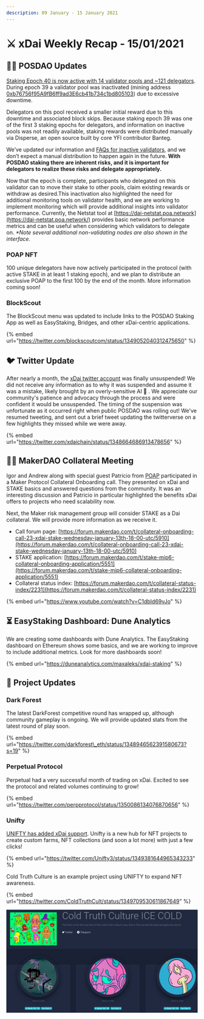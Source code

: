 ```yaml
---
description: 09 January - 15 January 2021
---
```


# ⚔️ xDai Weekly Recap - 15/01/2021

## 👩🏫 POSDAO Updates

[Staking Epoch 40 is now active with 14 validator pools and ~121 delegators](https://blockscout.com/poa/xdai/validators). During epoch 39 a validator pool was inactivated \(mining address[ 0xb76756f95A9fB6ff9ad3E6cb41b734c1bd805103](https://blockscout.com/poa/xdai/address/0xb76756f95A9fB6ff9ad3E6cb41b734c1bd805103/transactions)\) due to excessive downtime.

Delegators on this pool received a smaller initial reward due to this downtime and associated block skips. Because staking epoch 39 was one of the first 3 staking epochs for delegators, and information on inactive pools was not readily available, staking rewards were distributed manually via Disperse, an open source built by core YFI contributor Banteg. 

We’ve updated our information and [FAQs for inactive validators](../../../faqs/public-staking-validators-and-delegators.md#what-is-an-inactive-pool), and we don’t expect a manual distribution to happen again in the future. **With POSDAO staking there are inherent risks, and it is important for delegators to realize these risks and delegate appropriately.**

Now that the epoch is complete, participants who delegated on this validator can to move their stake to other pools, claim existing rewards or withdraw as desired.This inactivation also highlighted the need for additional monitoring tools on validator health, and we are working to implement monitoring which will provide additional insights into validator performance. Currently, the Netstat tool at [https://dai-netstat.poa.network](https://dai-netstat.poa.network/) provides basic network performance metrics and can be useful when considering which validators to delegate on. _\*Note several additional non-validating nodes are also shown in the interface._

### POAP NFT

100 unique delegators have now actively participated in the protocol \(with active STAKE in at least 1 staking epoch\), and we plan to distribute an exclusive POAP to the first 100 by the end of the month. More information coming soon!

### BlockScout

The BlockScout menu was updated to include links to the POSDAO Staking App as well as EasyStaking, Bridges, and other xDai-centric applications.

{% embed url="https://twitter.com/blockscoutcom/status/1349052040312475650" %}

## 🐦 Twitter Update

After nearly a month, the [xDai twitter account](https://twitter.com/xdaichain) was finally unsuspended! We did not receive any information as to why it was suspended and assume it was a mistake, likely brought  by an overly-sensitive AI 🤖 . We appreciate our community's patience and advocacy through the process and were confident it would be unsuspended. The timing of the suspension was unfortunate as it occurred right when public POSDAO was rolling out! We've resumed tweeting, and sent out a brief tweet updating the twitterverse on a few highlights they missed while we were away.

{% embed url="https://twitter.com/xdaichain/status/1348664686913478656" %}

## 👨🍳 MakerDAO Collateral Meeting

Igor and Andrew along with special guest Patricio from [POAP](https://www.poap.xyz/) participated in a Maker Protocol Collateral Onboarding call. They presented on xDai and STAKE basics and answered questions from the community. It was an interesting discussion and Patricio in particular highlighted the benefits xDai offers to projects who need scalability now. 

Next, the Maker risk management group will consider STAKE as a Dai collateral. We will provide more information as we receive it.

* Call forum page: [https://forum.makerdao.com/t/collateral-onboarding-call-23-xdai-stake-wednesday-january-13th-18-00-utc/5910](https://forum.makerdao.com/t/collateral-onboarding-call-23-xdai-stake-wednesday-january-13th-18-00-utc/5910)
* STAKE application: [https://forum.makerdao.com/t/stake-mip6-collateral-onboarding-application/5551](https://forum.makerdao.com/t/stake-mip6-collateral-onboarding-application/5551)
* Collateral status index: [https://forum.makerdao.com/t/collateral-status-index/2231](https://forum.makerdao.com/t/collateral-status-index/2231)

{% embed url="https://www.youtube.com/watch?v=C1dbId69vJo" %}

## ⏳ EasyStaking Dashboard: Dune Analytics

We are creating some dashboards with Dune Analytics. The EasyStaking dashboard on Ethereum shows some basics, and we are working to improve to include additional metrics. Look for more dashboards soon!

{% embed url="https://duneanalytics.com/maxaleks/xdai-staking" %}

## 🦋 Project Updates

### Dark Forest

The latest DarkForest competitive round has wrapped up, although community gameplay is ongoing. We will provide updated stats from the latest round of play soon. 

{% embed url="https://twitter.com/darkforest\_eth/status/1348946562391580673?s=19" %}

### Perpetual Protocol

Perpetual had a very successful month of trading on xDai. Excited to see the protocol and related volumes continuing to grow!

{% embed url="https://twitter.com/perpprotocol/status/1350086134076870656" %}

### Unifty

[UNIFTY has added xDai support](https://unifty.io/xdai/). Unifty is a new hub for NFT projects to create custom farms, NFT collections \(and soon a lot more\) with just a few clicks! 

{% embed url="https://twitter.com/Unifty3/status/1349381644965343233" %}

Cold Truth Culture is an example project using UNIFTY to expand NFT awareness.

{% embed url="https://twitter.com/ColdTruthCult/status/1349709530611867649" %}

![](../../../../.gitbook/assets/ctc.png)

